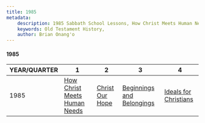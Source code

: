 ```yaml
---
title: 1985
metadata:
    description: 1985 Sabbath School Lessons, How Christ Meets Human Needs, Christ Our Hope, Beginnings and Belongings, Ideals for Christians
    keywords: Old Testament History,
    author: Brian Onang'o
---
```


#### 1985

YEAR/QUARTER |   1  | 2| 3| 4
-------------|------------|---|--|---
1985   |  [How Christ Meets Human Needs](/1981-1990/1985/quarter1) | [Christ Our Hope](/1981-1990/1985/quarter2) | [Beginnings and Belongings](/1981-1990/1985/quarter3) | [Ideals for Christians](/1981-1990/1985/quarter4) |
 